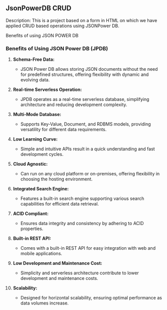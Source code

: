 **JsonPowerDB CRUD**
---

Description: This is a project based on a form in HTML on which we have applied CRUD based operations using JSONPower DB.

Benefits of using JSON POWER DB
### Benefits of Using JSON Power DB (JPDB)

1. **Schema-Free Data:**
   - JSON Power DB allows storing JSON documents without the need for predefined structures, offering flexibility with dynamic and evolving data.

2. **Real-time Serverless Operation:**
   - JPDB operates as a real-time serverless database, simplifying architecture and reducing development complexity.

3. **Multi-Mode Database:**
   - Supports Key-Value, Document, and RDBMS models, providing versatility for different data requirements.

4. **Low Learning Curve:**
   - Simple and intuitive APIs result in a quick understanding and fast development cycles.

5. **Cloud Agnostic:**
   - Can run on any cloud platform or on-premises, offering flexibility in choosing the hosting environment.

6. **Integrated Search Engine:**
   - Features a built-in search engine supporting various search capabilities for efficient data retrieval.

7. **ACID Compliant:**
   - Ensures data integrity and consistency by adhering to ACID properties.

8. **Built-in REST API:**
   - Comes with a built-in REST API for easy integration with web and mobile applications.

9. **Low Development and Maintenance Cost:**
   - Simplicity and serverless architecture contribute to lower development and maintenance costs.

10. **Scalability:**
    - Designed for horizontal scalability, ensuring optimal performance as data volumes increase.
